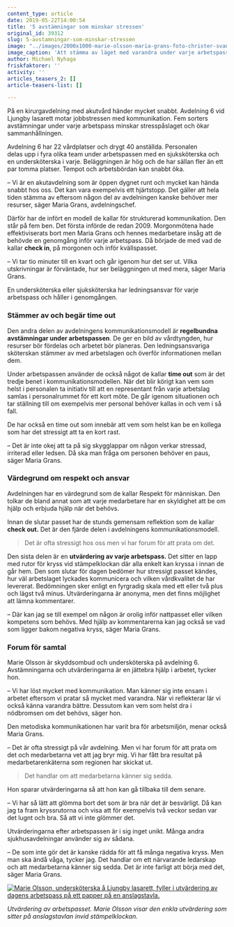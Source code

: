 ```yaml
---
content_type: article
date: 2019-05-22T14:00:54
title: '5 avstämningar som minskar stressen'
original_id: 39312
slug: 5-avstamningar-som-minskar-stressen
image: "../images/2000x1000-marie-olsson-maria-grans-foto-christer-svanberg.jpg"
image_caption: 'Att stämma av läget med varandra under varje arbetspass - det har gjort det enklare att hjälpas åt, tycker Marie Olsson, skyddsombud och undersköterska, och Maria Grans, avdelningschef. '
author: Michael Nyhaga
friskfaktorer: ''
activity: ''
articles_teasers_2: []
article-teasers-list: []

---
```


På en kirurgavdelning med akutvård händer mycket snabbt. Avdelning 6 vid Ljungby lasarett motar jobbstressen med kommunikation. Fem sorters avstämningar under varje arbetspass minskar stresspåslaget och ökar sammanhållningen.

Avdelning 6 har 22 vårdplatser och drygt 40 anställda. Personalen delas upp i fyra olika team under arbetspassen med en sjuksköterska och en undersköterska i varje. Beläggningen är hög och de har sällan fler än ett par tomma platser. Tempot och arbetsbördan kan snabbt öka.

– Vi är en akutavdelning som är öppen dygnet runt och mycket kan hända snabbt hos oss. Det kan vara exempelvis ett hjärtstopp. Det gäller att hela tiden stämma av eftersom någon del av avdelningen kanske behöver mer resurser, säger Maria Grans, avdelningschef.

Därför har de infört en modell de kallar för strukturerad kommunikation. Den står på fem ben. Det första införde de redan 2009. Morgonmötena hade effektiviserats bort men Maria Grans och hennes medarbetare insåg att de behövde en genomgång inför varje arbetspass. Då började de med vad de kallar **check in**, på morgonen och inför kvällspasset.

– Vi tar tio minuter till en kvart och går igenom hur det ser ut. Vilka utskrivningar är förväntade, hur ser beläggningen ut med mera, säger Maria Grans.

En undersköterska eller sjuksköterska har ledningsansvar för varje arbetspass och håller i genomgången.

### Stämmer av och begär time out

Den andra delen av avdelningens kommunikationsmodell är **regelbundna avstämningar under arbetspassen**. De ger en bild av vårdtyngden, hur resurser bör fördelas och arbetet bör planeras. Den ledningsansvariga sköterskan stämmer av med arbetslagen och överför informationen mellan dem.

Under arbetspassen använder de också något de kallar **time out** som är det tredje benet i kommunikationsmodellen. När det blir körigt kan vem som helst i personalen ta initiativ till att en representant från varje arbetslag samlas i personalrummet för ett kort möte. De går igenom situationen och tar ställning till om exempelvis mer personal behöver kallas in och vem i så fall.

De har också en time out som innebär att vem som helst kan be en kollega som har det stressigt att ta en kort rast.

– Det är inte okej att ta på sig skygglappar om någon verkar stressad, irriterad eller ledsen. Då ska man fråga om personen behöver en paus, säger Maria Grans.

### Värdegrund om respekt och ansvar

Avdelningen har en värdegrund som de kallar Respekt för människan. Den tolkar de bland annat som att varje medarbetare har en skyldighet att be om hjälp och erbjuda hjälp när det behövs.

Innan de slutar passet har de stunds gemensam reflektion som de kallar **check out.** Det är den fjärde delen i avdelningens kommunikationsmodell.

> Det är ofta stressigt hos oss men vi har forum för att prata om det.

Den sista delen är en **utvärdering av varje arbetspass.** Det sitter en lapp med rutor för kryss vid stämpelklockan där alla enkelt kan kryssa i innan de går hem. Den som slutar för dagen bedömer hur stressigt passet kändes, hur väl arbetslaget lyckades kommunicera och vilken vårdkvalitet de har levererat. Bedömningen sker enligt en fyrgradig skala med ett eller två plus och lägst två minus. Utvärderingarna är anonyma, men det finns möjlighet att lämna kommentarer.

– Där kan jag se till exempel om någon är orolig inför nattpasset eller vilken kompetens som behövs. Med hjälp av kommentarerna kan jag också se vad som ligger bakom negativa kryss, säger Maria Grans.

### Forum för samtal

Marie Olsson är skyddsombud och undersköterska på avdelning 6. Avstämningarna och utvärderingarna är en jättebra hjälp i arbetet, tycker hon.

– Vi har löst mycket med kommunikation. Man känner sig inte ensam i arbetet eftersom vi pratar så mycket med varandra. När vi reflekterar lär vi också känna varandra bättre. Dessutom kan vem som helst dra i nödbromsen om det behövs, säger hon.

Den metodiska kommunikationen har varit bra för arbetsmiljön, menar också Maria Grans.

– Det är ofta stressigt på vår avdelning. Men vi har forum för att prata om det och medarbetarna vet att jag bryr mig. Vi har fått bra resultat på medarbetarenkäterna som regionen har skickat ut.

> Det handlar om att medarbetarna känner sig sedda.

Hon sparar utvärderingarna så att hon kan gå tillbaka till dem senare.

– Vi har så lätt att glömma bort det som är bra när det är besvärligt. Då kan jag ta fram kryssrutorna och visa att för exempelvis två veckor sedan var det lugnt och bra. Så att vi inte glömmer det.

Utvärderingarna efter arbetspassen är i sig inget unikt. Många andra sjukhusavdelningar använder sig av sådana.

– De som inte gör det är kanske rädda för att få många negativa kryss. Men man ska ändå våga, tycker jag. Det handlar om ett närvarande ledarskap och att medarbetarna känner sig sedda. Det är inte farligt att börja med det, säger Maria Grans.

[![Marie Olsson, undersköterska å Ljungby lasarett, fyller i utvärdering av dagens arbetspass på ett papper på en anslagstavla. ](https://www.suntarbetsliv.se/wp-content/uploads/2019/05/750x400-marie-olsson-foto-christer-svanberg.jpg)](https://www.suntarbetsliv.se/wp-content/uploads/2019/05/750x400-marie-olsson-foto-christer-svanberg.jpg)

_Utvärdering av arbetspasset. Marie Olsson visar den enkla utvärdering som sitter på anslagstavlan invid stämpelklockan._


